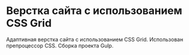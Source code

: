 # Верстка сайта с использованием CSS Grid

Адаптивная верстка сайта с использованием CSS Grid. Использован препроцессор CSS. Сборка проекта Gulp.
